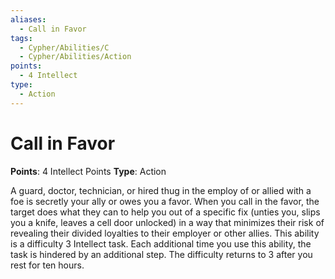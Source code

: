 ```yaml
---
aliases:
  - Call in Favor
tags:
  - Cypher/Abilities/C
  - Cypher/Abilities/Action
points:
  - 4 Intellect
type:
  - Action
---
```


# Call in Favor

**Points**: 4 Intellect Points
**Type**: Action

A guard, doctor, technician, or hired thug in the employ of or allied with a foe is secretly your ally or owes you a favor. When you call in the favor, the target does what they can to help you out of a specific fix (unties you, slips you a knife, leaves a cell door unlocked) in a way that minimizes their risk of revealing their divided loyalties to their employer or other allies. This ability is a difficulty 3 Intellect task. Each additional time you use this ability, the task is hindered by an additional step. The difficulty returns to 3 after you rest for ten hours.
